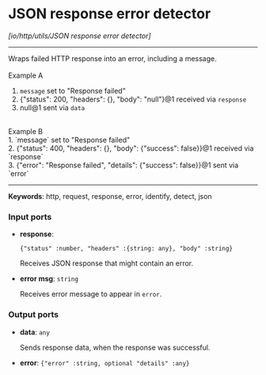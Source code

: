 # JSON response error detector

_[io/http/utils/JSON response error detector]_

---

Wraps failed HTTP response into an error, including a message.<br>
<br>
Example A<br>
1. `message` set to "Response failed"<br>
2. {"status": 200, "headers": {}, "body": "null"}@1 received via `response`<br>
3. null@1 sent via `data`<br>
<br>
Example B<br>
1. `message` set to "Response failed"<br>
2. {"status": 400, "headers": {}, "body": {"success": false}}@1 received via `response`<br>
3. {"error": "Response failed", "details": {"success": false}}@1 sent via `error`<br>

---

__Keywords__: http, request, response, error, identify, detect, json

### Input ports

* __response__: 
    ```
    {"status" :number, "headers" :{string: any}, "body" :string}
    ```


    Receives JSON response that might contain an error.<br>


* __error msg__: ` string `


    Receives error message to appear in `error`.<br>

### Output ports

* __data__: ` any `


    Sends response data, when the response was successful.<br>


* __error__: ` {"error" :string, optional "details" :any} `

